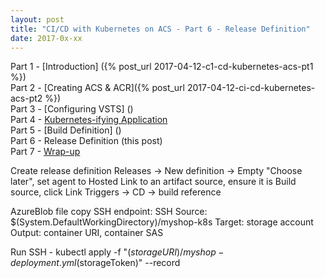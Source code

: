 ```yaml
---
layout: post
title: "CI/CD with Kubernetes on ACS - Part 6 - Release Definition"
date: 2017-0x-xx
---
```


Part 1 - [Introduction] ({% post_url 2017-04-12-c1-cd-kubernetes-acs-pt1 %})  
Part 2 - [Creating ACS & ACR]({% post_url 2017-04-12-ci-cd-kubernetes-acs-pt2 %})  
Part 3 - [Configuring VSTS] ()  
Part 4 - [Kubernetes-ifying Application]()  
Part 5 - [Build Definition] ()  
Part 6 - Release Definition (this post)  
Part 7 - [Wrap-up]()


Create release definition
Releases -> New definition -> Empty
"Choose later", set agent to Hosted
Link to an artifact source, ensure it is Build source, click Link
Triggers -> CD -> build reference

AzureBlob file copy
SSH endpoint: SSH
Source: $(System.DefaultWorkingDirectory)/myshop-k8s
Target: storage account
Output: container URI, container SAS

Run SSH
	- kubectl apply -f "$(storageURI)/myshop-deployment.yml$(storageToken)" --record
